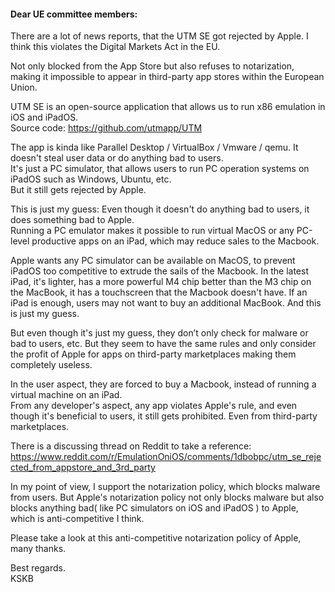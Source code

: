 #### Dear UE committee members:

There are a lot of news reports, that the UTM SE got rejected by Apple. I think this violates the Digital Markets Act in the EU.  

Not only blocked from the App Store but also refuses to notarization, making it impossible to appear in third-party app stores within the European Union.  

UTM SE is an open-source application that allows us to run x86 emulation in iOS and iPadOS.  
Source code: https://github.com/utmapp/UTM  

The app is kinda like Parallel Desktop / VirtualBox / Vmware / qemu. It doesn't steal user data or do anything bad to users.  
It's just a PC simulator, that allows users to run PC operation systems on iPadOS such as Windows, Ubuntu, etc.  
But it still gets rejected by Apple.  

This is just my guess: Even though it doesn't do anything bad to users, it does something bad to Apple.  
Running a PC emulator makes it possible to run virtual MacOS or any PC-level productive apps on an iPad, which may reduce sales to the Macbook.  

Apple wants any PC simulator can be available on MacOS, to prevent iPadOS too competitive to extrude the sails of the Macbook. In the latest iPad, it's lighter, has a more powerful M4 chip better than the M3 chip on the MacBook, it has a touchscreen that the Macbook doesn't have. If an iPad is enough, users may not want to buy an additional MacBook. And this is just my guess.  

But even though it's just my guess, they don’t only check for malware or bad to users, etc. But they seem to have the same rules and only consider the profit of Apple for apps on third-party marketplaces making them completely useless.  

In the user aspect, they are forced to buy a Macbook, instead of running a virtual machine on an iPad.  
From any developer's aspect, any app violates Apple's rule, and even though it's beneficial to users, it still gets prohibited. Even from third-party marketplaces.  

There is a discussing thread on Reddit to take a reference: https://www.reddit.com/r/EmulationOniOS/comments/1dbobpc/utm_se_rejected_from_appstore_and_3rd_party  

In my point of view, I support the notarization policy, which blocks malware from users. But Apple's notarization policy not only blocks malware but also blocks anything bad( like PC simulators on iOS and iPadOS ) to Apple, which is anti-competitive I think.  

Please take a look at this anti-competitive notarization policy of Apple, many thanks.  

Best regards.  
KSKB
